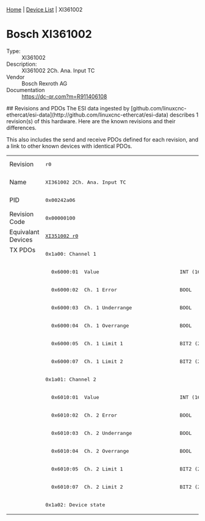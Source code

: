 <div class="nav"><a href="/esi-data">Home</a> | <a href="/esi-data/devices">Device List</a> | XI361002</div>

#  Bosch XI361002

<dl>
  <dt>Type:</dt><dd>XI361002</dd>
  <dt>Description:</dt><dd>XI361002 2Ch. Ana. Input TC</dd>
  <dt>Vendor</dt><dd>Bosch Rexroth AG</dd>
  <dt>Documentation</dt><dd><a href="https://dc-qr.com?m=R911406108">https://dc-qr.com?m=R911406108</a></dd>
</dl>
## Revisions and PDOs
The ESI data ingested by [github.com/linuxcnc-ethercat/esi-data](http://github.com/linuxcnc-ethercat/esi-data) describes 1 revision(s) of this hardware.  Here are the known revisions and their differences.

This also includes the send and receive PDOs defined for each revision, and a link to other known devices with identical PDOs.

<table>
<tr >
<td class="first">Revision</td>
<td ><pre>r0</pre></td>
</tr>
<tr >
<td class="first">Name</td>
<td ><pre>XI361002 2Ch. Ana. Input TC</pre></td>
</tr>
<tr >
<td class="first">PID</td>
<td ><pre>0x00242a06</pre></td>
</tr>
<tr >
<td class="first">Revision Code</td>
<td ><pre>0x00000100</pre></td>
</tr>
<tr >
<td class="first">Equivalant Devices</td>
<td ><pre><a href="XI351002">XI351002 r0</a></pre></td>
</tr>
<tr class="txpdo pdosection">
<td class="first" rowspan=15 valign=top>TX PDOs</td>
<td><pre>0x1a00: Channel 1</pre></td>
<td></td>
</tr>
<tr class="txpdo">
<td ><pre>  0x6000:01  Value                           INT (16 bits)</pre></td>
</tr>
<tr class="txpdo">
<td ><pre>  0x6000:02  Ch. 1 Error                     BOOL</pre></td>
</tr>
<tr class="txpdo">
<td ><pre>  0x6000:03  Ch. 1 Underrange                BOOL</pre></td>
</tr>
<tr class="txpdo">
<td ><pre>  0x6000:04  Ch. 1 Overrange                 BOOL</pre></td>
</tr>
<tr class="txpdo">
<td ><pre>  0x6000:05  Ch. 1 Limit 1                   BIT2 (2 bits)</pre></td>
</tr>
<tr class="txpdo">
<td ><pre>  0x6000:07  Ch. 1 Limit 2                   BIT2 (2 bits)</pre></td>
</tr>
<tr class="txpdo pdosection">
<td ><pre>0x1a01: Channel 2</pre></td>
</tr>
<tr class="txpdo">
<td ><pre>  0x6010:01  Value                           INT (16 bits)</pre></td>
</tr>
<tr class="txpdo">
<td ><pre>  0x6010:02  Ch. 2 Error                     BOOL</pre></td>
</tr>
<tr class="txpdo">
<td ><pre>  0x6010:03  Ch. 2 Underrange                BOOL</pre></td>
</tr>
<tr class="txpdo">
<td ><pre>  0x6010:04  Ch. 2 Overrange                 BOOL</pre></td>
</tr>
<tr class="txpdo">
<td ><pre>  0x6010:05  Ch. 2 Limit 1                   BIT2 (2 bits)</pre></td>
</tr>
<tr class="txpdo">
<td ><pre>  0x6010:07  Ch. 2 Limit 2                   BIT2 (2 bits)</pre></td>
</tr>
<tr class="txpdo pdosection">
<td ><pre>0x1a02: Device state</pre></td>
</tr>
</table>
